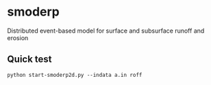 # smoderp
Distributed event-based model for surface and subsurface runoff and erosion

## Quick test

    python start-smoderp2d.py --indata a.in roff
